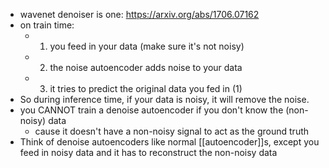 - wavenet denoiser is one: https://arxiv.org/abs/1706.07162
- on train time:
	- 1) you feed in your data (make sure it's not noisy)
	- 2) the noise autoencoder adds noise to your data
	- 3) it tries to predict the original data you fed in (1)
- So during inference time, if your data is noisy, it will remove the noise.
- you CANNOT train a denoise autoencoder if you don't know the (non-noisy) data
	- cause it doesn't have a non-noisy signal to act as the ground truth
- Think of denoise autoencoders like normal [[autoencoder]]s, except you feed in noisy data and it has to reconstruct the non-noisy data